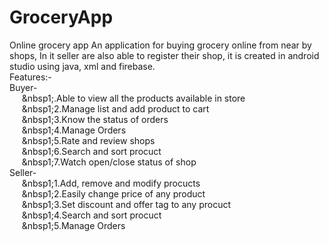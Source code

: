 # **GroceryApp**<br />
Online grocery app
An application for buying grocery online from near by shops, In it seller are also able to register their shop, it is created in android studio using java, xml and firebase.<br />
Features:-<br />
Buyer-<br />
  &nbsp;&nbsp;&nbsp;&nbsp;&nbsp;&nbsp1;.Able to view all the products available in store<br />
  &nbsp;&nbsp;&nbsp;&nbsp;&nbsp;&nbsp1;2.Manage list and add product to cart<br />
  &nbsp;&nbsp;&nbsp;&nbsp;&nbsp;&nbsp1;3.Know the status of orders<br />
  &nbsp;&nbsp;&nbsp;&nbsp;&nbsp;&nbsp1;4.Manage Orders<br />
  &nbsp;&nbsp;&nbsp;&nbsp;&nbsp;&nbsp1;5.Rate and review shops<br />
  &nbsp;&nbsp;&nbsp;&nbsp;&nbsp;&nbsp1;6.Search and sort procuct<br />
  &nbsp;&nbsp;&nbsp;&nbsp;&nbsp;&nbsp1;7.Watch open/close status of shop<br />
Seller-<br />
  &nbsp;&nbsp;&nbsp;&nbsp;&nbsp;&nbsp1;1.Add, remove and modify procucts<br />
  &nbsp;&nbsp;&nbsp;&nbsp;&nbsp;&nbsp1;2.Easily change price of any product<br />
  &nbsp;&nbsp;&nbsp;&nbsp;&nbsp;&nbsp1;3.Set discount and offer tag to any procuct<br />
  &nbsp;&nbsp;&nbsp;&nbsp;&nbsp;&nbsp1;4.Search and sort procuct<br />
  &nbsp;&nbsp;&nbsp;&nbsp;&nbsp;&nbsp1;5.Manage Orders<br />
